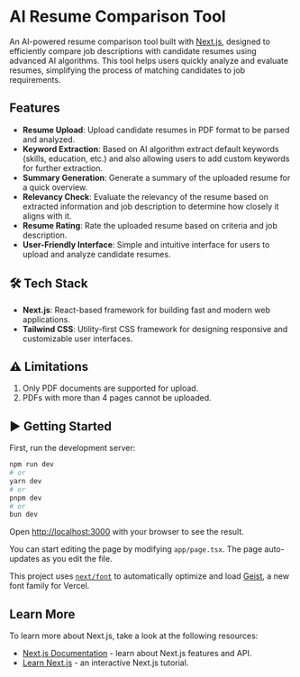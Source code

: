 # AI Resume Comparison Tool

An AI-powered resume comparison tool built with [Next.js](https://nextjs.org), designed to efficiently compare job descriptions with candidate resumes using advanced AI algorithms. This tool helps users quickly analyze and evaluate resumes, simplifying the process of matching candidates to job requirements.

## Features

- **Resume Upload**: Upload candidate resumes in PDF format to be parsed and analyzed.
- **Keyword Extraction**: Based on AI algorithm extract default keywords (skills, education, etc.) and also allowing users to add custom keywords for further extraction.
- **Summary Generation**: Generate a summary of the uploaded resume for a quick overview.
- **Relevancy Check**: Evaluate the relevancy of the resume based on extracted information and job description to determine how closely it aligns with it.
- **Resume Rating**: Rate the uploaded resume based on criteria and job description.
- **User-Friendly Interface**: Simple and intuitive interface for users to upload and analyze candidate resumes.

## 🛠 Tech Stack

- **Next.js**: React-based framework for building fast and modern web applications.
- **Tailwind CSS**: Utility-first CSS framework for designing responsive and customizable user interfaces.

## ⚠️ Limitations

1. Only PDF documents are supported for upload.
2. PDFs with more than 4 pages cannot be uploaded.

## ▶️ Getting Started

First, run the development server:

```bash
npm run dev
# or
yarn dev
# or
pnpm dev
# or
bun dev
```

Open [http://localhost:3000](http://localhost:3000) with your browser to see the result.

You can start editing the page by modifying `app/page.tsx`. The page auto-updates as you edit the file.

This project uses [`next/font`](https://nextjs.org/docs/app/building-your-application/optimizing/fonts) to automatically optimize and load [Geist](https://vercel.com/font), a new font family for Vercel.

## Learn More

To learn more about Next.js, take a look at the following resources:

- [Next.js Documentation](https://nextjs.org/docs) - learn about Next.js features and API.
- [Learn Next.js](https://nextjs.org/learn) - an interactive Next.js tutorial.
